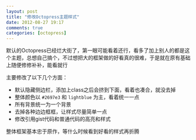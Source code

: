 ```yaml
---
layout: post
title: "修改Octopress主题样式"
date: 2012-08-27 19:17
comments: true
categories: [octopress]
---
```

默认的Octopress已经烂大街了，第一眼可能看着还行，看多了加上别人的都是这个主题，总想自己搞个，不过想把大的框架做的好看真的很难，于是就在原有基础上随便修修补补，能看就行

主要修改了以下几个方面：

- 默认隐藏侧边栏，添加上class之后会挤到下面，看着也凑合，就没去掉
- 整体颜色以 `#2697e3` 和 `lightblue` 为主，看着统一一点
- 所有背景统一为一个背景
- 去掉各种边边框框，让样式尽量简单一点
- 修改引用gist代码和普通代码的高亮和样式

整体框架基本忠于原作，等什么时候看到好看的样式再折腾
<!-- more -->
